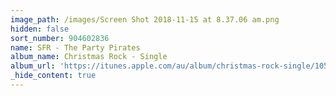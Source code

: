```yaml
---
image_path: /images/Screen Shot 2018-11-15 at 8.37.06 am.png
hidden: false
sort_number: 904602836
name: SFR - The Party Pirates
album_name: Christmas Rock - Single
album_url: 'https://itunes.apple.com/au/album/christmas-rock-single/1057121889'
_hide_content: true
---
```


